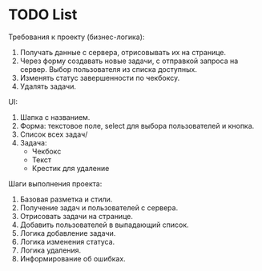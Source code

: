 # TODO List

Требования к проекту (бизнес-логика):
1. Получать данные с сервера, отрисовывать их на странице.
2. Через форму создавать новые задачи, с отправкой запроса на сервер.
   Выбор пользователя из списка доступных.
3. Изменять статус завершенности по чекбоксу.
4. Удалять задачи.

UI:
1. Шапка с названием.
2. Форма: текстовое поле, select для выбора пользователей и кнопка.
3. Список всех задач/
4. Задача:
   - Чекбокс
   - Текст
   - Крестик для удаление

Шаги выполнения проекта:
1. Базовая разметка и стили.
2. Получение задач и пользователей с сервера.
3. Отрисовать задачи на странице.
4. Добавить пользователей в выпадающий список.
5. Логика добавление задачи.
6. Логика изменения статуса.
7. Логика удаления.
8. Информирование об ошибках.
